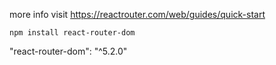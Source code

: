 more info visit
https://reactrouter.com/web/guides/quick-start

```
npm install react-router-dom
```

"react-router-dom": "^5.2.0"
